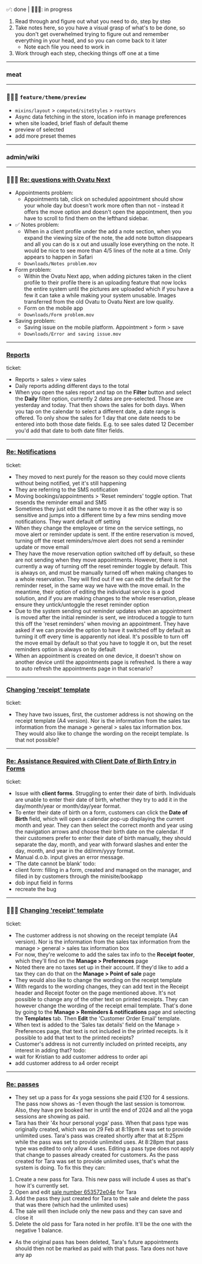 ✅: done | 🧑🏻‍💻: in progress
1. Read through and figure out what you need to do, step by step
2. Take notes here, so you have a visual grasp of what's to be done, so you don't get overwhelmed trying to figure out and remember everything in your head, and so you can come back to it later
	- Note each file you need to work in
3. Work through each step, checking things off one at a time
---
### meat
---
### 🧑🏻‍💻 `feature/theme/preview`
- `mixins/layout` > `computed/siteStyles` > `rootVars`
- Async data fetching in the store, location info in manage preferences
- when site loaded, brief flash of default theme
- preview of selected
- add more preset themes
---
### admin/wiki
---
### 🧑🏻‍💻 [Re: questions with Ovatu Next](https://secure.helpscout.net/conversation/2471950954/191244?folderId=7922220)
- Appointments problem:
	- Appointments tab, click on scheduled appointment should show your whole day but doesn't work more often than not - instead it offers the move option and doesn't open the appointment, then you have to scroll to find them on the lefthand sidebar.
- ✅ Notes problem:
	- When in a client profile under the add a note section, when you expand the viewing size of the note, the add note button disappears and all you can do is x out and usually lose everything on the note. It would be nice to see more than 4/5 lines of the note at a time. Only appears to happen in Safari
	- `Downloads/Notes problem.mov`
- Form problem:
	- Within the Ovatu Next app, when adding pictures taken in the client profile to their profile there is an uploading feature that now locks the entire system until the pictures are uploaded which if you have a few it can take a while making your system unusable. Images transferred from the old Ovatu to Ovatu Next are low quality.
	- Form on the mobile app
	- `Downloads/Form problem.mov`
- Saving problem:
	- Saving issue on the mobile platform. Appointment > form > save
	- `Downloads/Error and saving issue.mov`
---
### [Reports](https://secure.helpscout.net/conversation/2489486135/193096?folderId=7922220)
ticket:
- Reports > sales > view sales
- Daily reports adding different days to the total
- When you open the sales report and tap on the **Filter** button and select the **Daily** filter option, currently 2 dates are pre-selected. Those are yesterday and today. That then shows the sales for both days. When you tap on the calendar to select a different date, a date range is offered. To only show the sales for 1 day that one date needs to be entered into both those date fields. E.g. to see sales dated 12 December you'd add that date to both date filter fields.
---
### [Re: Notifications](https://secure.helpscout.net/conversation/2483654426/192514?folderId=7922220)
ticket:
- They moved to next purely for the reason so they could move clients without being notified, yet it's still happening
- They are referring to the SMS notification
- Moving bookings/appointments > 'Reset reminders' toggle option. That resends the reminder email and SMS
- Sometimes they just edit the name to move it as the other way is so sensitive and jumps into a different time by a few mins sending move notifications. They want default off setting
- When they change the employee or time on the service settings, no move alert or reminder update is sent. If the entire reservation is moved, turning off the reset reminders/move alert does not send a reminder update or move email
- They have the move reservation option switched off by default, so these are not sending when they move appointments. However, there is not currently a way of turning off the reset reminder toggle by default. This is always on, and must be manually turned off when making changes to a whole reservation. They will find out if we can edit the default for the reminder reset, in the same way we have with the move email. In the meantime, their option of editing the individual service is a good solution, and if you are making changes to the whole reservation, please ensure they untick/untoggle the reset reminder option
- Due to the system sending out reminder updates when an appointment is moved after the initial reminder is sent, we introduced a toggle to turn this off the 'reset reminders' when moving an appointment. They have asked if we can provide the option to have it switched off by default as turning it off every time is apparently not ideal. It's possible to turn off the move email by default so that you have to toggle it on, but the reset reminders option is always on by default
- When an appointment is created on one device, it doesn't show on another device until the appointments page is refreshed. Is there a way to auto refresh the appointments page in that scenario?
---
### [Changing 'receipt' template](https://secure.helpscout.net/conversation/2536523006/198137?folderId=7922220)
ticket:
- They have two issues, first, the customer address is not showing on the receipt template (A4 version). Nor is the information from the sales tax information from the manage > general > sales tax information box. They would also like to change the wording on the receipt template. Is that not possible?
---
### [Re: Assistance Required with Client Date of Birth Entry in Forms]()
ticket:
- Issue with **client forms**. Struggling to enter their date of birth. Individuals are unable to enter their date of birth, whether they try to add it in the day/month/year or month/day/year format.
- To enter their date of birth on a form, customers can click the **Date of Birth** field, which will open a calendar pop-up displaying the current month and year. They can then select the correct month and year using the navigation arrows and choose their birth date on the calendar. If their customers prefer to enter their date of birth manually, they should separate the day, month, and year with forward slashes and enter the day, month, and year in the dd/mm/yyyy format.
- Manual d.o.b. input gives an error message. 
- 'The date cannot be blank'
todo:
- client form: filling in a form, created and managed on the manager, and filled in by customers through the minisite/bookapp
- dob input field in forms
- recreate the bug
---
### 🧑🏻‍💻 [Changing 'receipt' template](https://secure.helpscout.net/conversation/2536523006/198137?folderId=7922220)
ticket:
- The customer address is not showing on the receipt template (A4 version). Nor is the information from the sales tax information from the manage > general > sales tax information box
- For now, they're welcome to add the sales tax info to the **Receipt footer**, which they'll find on the **Manage > Preferences** page
- Noted there are no taxes set up in their account. If they'd like to add a tax they can do that on the **Manage > Point of sale** page
- They would also like to change the wording on the receipt template
- With regards to the wording changes, they can add text in the Receipt header and Receipt footer on the page mentioned above. It's not possible to change any of the other text on printed receipts. They can however change the wording of the receipt email template. That's done by going to the **Manage > Reminders & notifications** page and selecting the **Templates** tab. Then **Edit** the 'Customer Order Email' template.
- When text is added to the 'Sales tax details' field on the Manage > Preferences page, that text is not included in the printed receipts. Is it possible to add that text to the printed receipts?
- Customer's address is not currently included on printed receipts, any interest in adding that?
todo:
- wait for Kristian to add customer address to order api
- add customer address to a4 order receipt
---
### [Re: passes](https://secure.helpscout.net/conversation/2550058849/199778?folderId=7922220)
- They set up a pass for 4x yoga sessions she paid £120 for 4 sessions. The pass now shows as -1 even though the last session is tomorrow. Also, they have pre booked her in until the end of 2024 and all the yoga sessions are showing as paid.
- Tara has their '4x hour personal yoga' pass. When that pass type was originally created, which was on 29 Feb at 8:19pm it was set to provide unlimited uses. Tara's pass was created shortly after that at 8:25pm while the pass was set to provide unlimited uses. At 8:28pm that pass type was edited to only allow 4 uses. Editing a pass type does not apply that change to passes already created for customers. As the pass created for Tara was set to provide unlimited uses, that's what the system is doing. To fix this they can:
1. Create a new pass for Tara. This new pass will include 4 uses as that's how it's currently set. 
2. Open and edit [sale number 653572e04e](https://retreatbrecon.ovatu.app/customer/15687904#/order/24392019) for Tara
3. Add the pass they just created for Tara to the sale and delete the pass that was there (which had the unlimited uses)
4. The sale will then include only the new pass and they can save and close it
5. Delete the old pass for Tara noted in her profile. It'll be the one with the negative 1 balance.
- As the original pass has been deleted, Tara's future appointments should then not be marked as paid with that pass. Tara does not have any ap